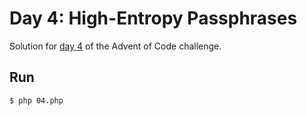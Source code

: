 # Day 4: High-Entropy Passphrases
Solution for [day 4](https://adventofcode.com/2017/day/4) of the Advent of Code challenge.

## Run
`$ php 04.php`
